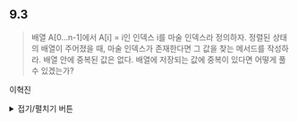 ## 9.3
 
> 배열 A[0...n-1]에서 A[i] = i인 인덱스 i를 마술 인덱스라 정의하자.
> 정렬된 상태의 배열이 주어졌을 때, 마술 인덱스가 존재한다면 그 값을 찾는 메서드를 작성하라.
> 배열 안에 중복된 값은 없다.
> 배열에 저장되는 값에 중복이 있다면 어떻게 풀 수 있겠는가?

이혁진

<details>
<summary>접기/펼치기 버튼</summary>

```java
import java.util.Arrays;
import java.util.Random;

public class BinaryTreeProblem{

    public static void findMagicIndex(int[] arr, int start, int end){
        System.out.println(start + "\t" + end);
        if(start == 0 && end == 0)
            return;
        if(arr[(end-start)/2] == (end-start)/2){
            System.out.println((end-start)/2);
        } else if(arr[(end-start)/2] > (end-start)/2){
            findMagicIndex(arr, 0, (end-start)/2);
        }else{
            findMagicIndex(arr, (end-start)/2, end);
        }
    }

    public static void main(String[] args){
        int[] arr = new int[50];
        Random rand = new Random();

        for(int i = 0 ; i < 50 ; i++){
            arr[i] = rand.nextInt(50);
        }
        Arrays.stream(arr).sorted();
        findMagicIndex(arr, 0, arr.length);
    }
}
```
</details>